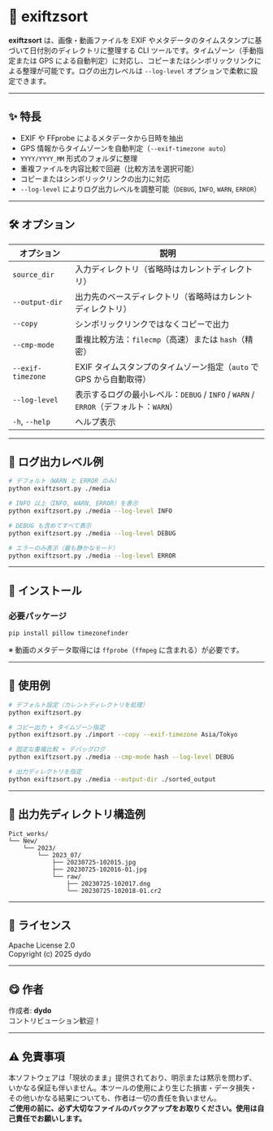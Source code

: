 # 📸 exiftzsort

**exiftzsort** は、画像・動画ファイルを EXIF やメタデータのタイムスタンプに基づいて日付別のディレクトリに整理する CLI ツールです。タイムゾーン（手動指定または GPS による自動判定）に対応し、コピーまたはシンボリックリンクによる整理が可能です。ログの出力レベルは `--log-level` オプションで柔軟に設定できます。

---

## ✨ 特長

- EXIF や FFprobe によるメタデータから日時を抽出
- GPS 情報からタイムゾーンを自動判定（`--exif-timezone auto`）
- `YYYY/YYYY_MM` 形式のフォルダに整理
- 重複ファイルを内容比較で回避（比較方法を選択可能）
- コピーまたはシンボリックリンクの出力に対応
- `--log-level` によりログ出力レベルを調整可能（`DEBUG`, `INFO`, `WARN`, `ERROR`）

---

## 🛠 オプション

| オプション             | 説明                                                             |
| ----------------- | -------------------------------------------------------------- |
| `source_dir`      | 入力ディレクトリ（省略時はカレントディレクトリ）                                       |
| `--output-dir`    | 出力先のベースディレクトリ（省略時はカレントディレクトリ）                                  |
| `--copy`          | シンボリックリンクではなくコピーで出力                                            |
| `--cmp-mode`      | 重複比較方法：`filecmp`（高速）または `hash`（精密）                             |
| `--exif-timezone` | EXIF タイムスタンプのタイムゾーン指定（`auto` で GPS から自動取得）                     |
| `--log-level`     | 表示するログの最小レベル：`DEBUG` / `INFO` / `WARN` / `ERROR`（デフォルト：`WARN`） |
| `-h`, `--help`    | ヘルプ表示                                                          |

---

## 🧪 ログ出力レベル例

```bash
# デフォルト（WARN と ERROR のみ）
python exiftzsort.py ./media

# INFO 以上（INFO, WARN, ERROR）を表示
python exiftzsort.py ./media --log-level INFO

# DEBUG も含めてすべて表示
python exiftzsort.py ./media --log-level DEBUG

# エラーのみ表示（最も静かなモード）
python exiftzsort.py ./media --log-level ERROR
```

---

## 🔧 インストール

### 必要パッケージ

```bash
pip install pillow timezonefinder
```

※ 動画のメタデータ取得には `ffprobe`（`ffmpeg` に含まれる）が必要です。

---

## 🚀 使用例

```bash
# デフォルト設定（カレントディレクトリを処理）
python exiftzsort.py

# コピー出力 + タイムゾーン指定
python exiftzsort.py ./import --copy --exif-timezone Asia/Tokyo

# 固定な重複比較 + デバッグログ
python exiftzsort.py ./media --cmp-mode hash --log-level DEBUG

# 出力ディレクトリを指定
python exiftzsort.py ./media --output-dir ./sorted_output
```

---

## 📂 出力先ディレクトリ構造例

```
Pict_works/
└── New/
    └── 2023/
        └── 2023_07/
            ├── 20230725-102015.jpg
            ├── 20230725-102016-01.jpg
            └── raw/
                ├── 20230725-102017.dng
                └── 20230725-102018-01.cr2
```

---

## 📝 ライセンス

Apache License 2.0\
Copyright (c) 2025 dydo

---

## 😋 作者

作成者: **dydo**\
コントリビューション歓迎！

---

## ⚠️ 免責事項

本ソフトウェアは「現状のまま」提供されており、明示または黙示を問わず、  
いかなる保証も伴いません。本ツールの使用により生じた損害・データ損失・  
その他いかなる結果についても、作者は一切の責任を負いません。  
**ご使用の前に、必ず大切なファイルのバックアップをお取りください。使用は自己責任でお願いします。**


